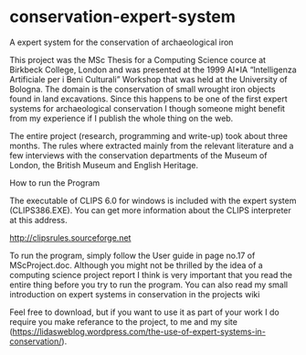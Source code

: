 conservation-expert-system
==========================

A expert system for the conservation of archaeological iron


This project was the MSc Thesis for a Computing Science cource at Birkbeck College, London and was presented at the 1999 AI*IA “Intelligenza Artificiale per i Beni Culturali” Workshop that was held at the University of Bologna. The domain is the conservation of small wrought iron objects found in land excavations. Since this happens to be one of the first expert systems for archaeological conservation I though someone might benefit from my experience if I publish the whole thing on the web.

The entire project (research, programming and write-up) took about three months. The rules where extracted mainly from the relevant literature and a few interviews with the conservation departments of the Museum of London, the British Museum and English Heritage.


How to run the Program

The executable of CLIPS 6.0 for windows is included with the expert system (CLIPS386.EXE).  You can get more information about the CLIPS interpreter at this address. 

http://clipsrules.sourceforge.net

To run the program, simply follow the User guide in page no.17 of MScProject.doc. Although you might not be thrilled by the idea of a computing science project report I think is very important that you read the entire thing before you try to run the program. You can also read my small introduction on expert systems in conservation in the projects wiki

Feel free to download, but if you want to use it as part of your work I do require you make referance to the project, to me and my site (https://lidasweblog.wordpress.com/the-use-of-expert-systems-in-conservation/).
